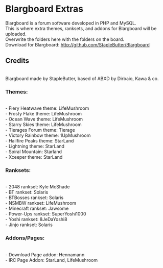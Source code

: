 Blargboard Extras
===================
Blargboard is a forum software developed in PHP and MySQL.<br>
This is where extra themes, ranksets, and addons for Blargboard will be uploaded.<br>
Overwrite the folders here with the folders on the board.<br>
Download for Blargboard: http://github.com/StapleButter/Blargboard
<h2>Credits</h2><br>
Blargboard made by StapleButter, based of ABXD by Dirbaio, Kawa & co.

<h3>Themes:</h3><br>
- Fiery Heatwave theme: LifeMushroom<br>
- Frosty Flake theme: LifeMushroom<br>
- Ocean Wave theme: LifeMushroom<br>
- Starry Skies theme: LifeMushroom<br>
- Tierages Forum theme: Tierage<br>
- Victory Rainbow theme: 1UpMushroom<br>
- Hailfire Peaks theme: StarLand<br>
- Lightning theme: StarLand<br>
- Spiral Mountain: Starland<br>
- Xceeper theme: StarLand<br>
<h3>Ranksets:</h3><br>
- 2048 rankset: Kyle McShade<br>
- BT rankset: Solaris<br>
- BTBosses rankset: Solaris<br>
- NSMBW rankset: LifeMushroom<br>
- Minecraft rankset: Jawsome<br>
- Power-Ups rankset: SuperYoshi1000<br>
- Yoshi rankset: 8JeDaYoshi8<br>
- Jinjo rankset: Solaris<br>
<h3>Addons/Pages:</h3><br>
- Download Page addon: Hennamann<br>
- IRC Page Addon: StarLand, LifeMushroom
